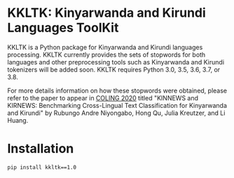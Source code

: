 # KKLTK: Kinyarwanda and Kirundi Languages ToolKit
KKLTK is a Python package for Kinyarwanda and Kirundi languages processing. KKLTK currently provides the sets of stopwords for both languages and other preprocessing tools such as Kinyarwanda and Kirundi tokenizers will be added soon. KKLTK requires Python 3.0, 3.5, 3.6, 3.7, or 3.8.

For more details information on how these stopwords were obtained, please refer to the paper to appear in [COLING 2020](https://coling2020.org/) titled  "KINNEWS and KIRNEWS: Benchmarking Cross-Lingual Text Classification for Kinyarwanda and Kirundi" by Rubungo Andre Niyongabo, Hong Qu, Julia Kreutzer, and Li Huang.

# Installation
```sh
pip install kkltk==1.0
```
